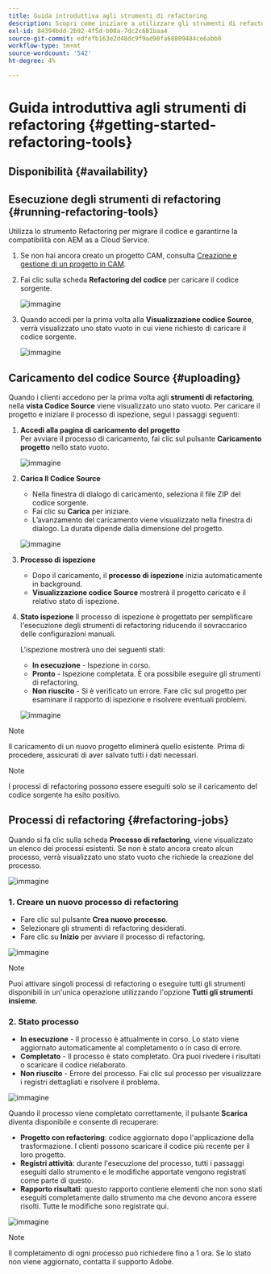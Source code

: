 ```yaml
---
title: Guida introduttiva agli strumenti di refactoring
description: Scopri come iniziare a utilizzare gli strumenti di refactoring in AEM as a Cloud Service
exl-id: 84394bdd-2b92-4f5d-b08a-7dc2c681baa4
source-git-commit: edfefb163e2d48dc9f9ad90fa68809484ce6abb0
workflow-type: tm+mt
source-wordcount: '542'
ht-degree: 4%

---
```


# Guida introduttiva agli strumenti di refactoring {#getting-started-refactoring-tools}

## Disponibilità {#availability}

<!-- Alexandru: duplicate contextualhelp id, drafting this for now

>[!CONTEXTUALHELP]
>id="aemcloud_rs_upload"
>title="Download"
>additional-url="https://experienceleague.adobe.com/docs/experience-manager-cloud-service/content/release-notes/release-notes/release-notes-current.html?lang=it" text="Release Notes"
>additional-url="https://experience.adobe.com/#/downloads/content/software-distribution/en/aemcloud.html" text="Software Distribution Portal"

-->

## Esecuzione degli strumenti di refactoring {#running-refactoring-tools}

Utilizza lo strumento Refactoring per migrare il codice e garantirne la compatibilità con AEM as a Cloud Service.

1. Se non hai ancora creato un progetto CAM, consulta [Creazione e gestione di un progetto in CAM](/help/journey-migration/cloud-acceleration-manager/using-cam/getting-started-cam.md#create-project).
1. Fai clic sulla scheda **Refactoring del codice** per caricare il codice sorgente.

   ![immagine](/help/journey-migration/refactoring-tools/assets/rscam1.png)

1. Quando accedi per la prima volta alla **Visualizzazione codice Source**, verrà visualizzato uno stato vuoto in cui viene richiesto di caricare il codice sorgente.

   ![immagine](/help/journey-migration/refactoring-tools/assets/rscam2.png)

## Caricamento del codice Source {#uploading}

Quando i clienti accedono per la prima volta agli **strumenti di refactoring**, nella **vista Codice Source** viene visualizzato uno stato vuoto. Per caricare il progetto e iniziare il processo di ispezione, segui i passaggi seguenti:

1. **Accedi alla pagina di caricamento del progetto**\
   Per avviare il processo di caricamento, fai clic sul pulsante **Caricamento progetto** nello stato vuoto.

   ![immagine](/help/journey-migration/refactoring-tools/assets/rscam3.png)

1. **Carica Il Codice Source**
   - Nella finestra di dialogo di caricamento, seleziona il file ZIP del codice sorgente.
   - Fai clic su **Carica** per iniziare.
   - L’avanzamento del caricamento viene visualizzato nella finestra di dialogo. La durata dipende dalla dimensione del progetto.

   ![immagine](/help/journey-migration/refactoring-tools/assets/rscam4.png)

1. **Processo di ispezione**
   - Dopo il caricamento, il **processo di ispezione** inizia automaticamente in background.
   - **Visualizzazione codice Source** mostrerà il progetto caricato e il relativo stato di ispezione.

1. **Stato ispezione** Il processo di ispezione è progettato per semplificare l&#39;esecuzione degli strumenti di refactoring riducendo il sovraccarico delle configurazioni manuali.

   L&#39;ispezione mostrerà uno dei seguenti stati:
   - **In esecuzione** - Ispezione in corso.
   - **Pronto** - Ispezione completata. È ora possibile eseguire gli strumenti di refactoring.
   - **Non riuscito** - Si è verificato un errore. Fare clic sul progetto per esaminare il rapporto di ispezione e risolvere eventuali problemi.

   ![immagine](/help/journey-migration/refactoring-tools/assets/rscam5.png)

>[!NOTE]
>
>Il caricamento di un nuovo progetto eliminerà quello esistente. Prima di procedere, assicurati di aver salvato tutti i dati necessari.

>[!NOTE]
>
>I processi di refactoring possono essere eseguiti solo se il caricamento del codice sorgente ha esito positivo.

## Processi di refactoring {#refactoring-jobs}

Quando si fa clic sulla scheda **Processo di refactoring**, viene visualizzato un elenco dei processi esistenti. Se non è stato ancora creato alcun processo, verrà visualizzato uno stato vuoto che richiede la creazione del processo.

![immagine](/help/journey-migration/refactoring-tools/assets/rscam6.png)

### &#x200B;1. Creare un nuovo processo di refactoring

- Fare clic sul pulsante **Crea nuovo processo**.
- Selezionare gli strumenti di refactoring desiderati.
- Fare clic su **Inizio** per avviare il processo di refactoring.

![immagine](/help/journey-migration/refactoring-tools/assets/rscam7.png)

>[!NOTE]
>
>Puoi attivare singoli processi di refactoring o eseguire tutti gli strumenti disponibili in un&#39;unica operazione utilizzando l&#39;opzione **Tutti gli strumenti insieme**.

### &#x200B;2. Stato processo

- **In esecuzione** - Il processo è attualmente in corso. Lo stato viene aggiornato automaticamente al completamento o in caso di errore.
- **Completato** - Il processo è stato completato. Ora puoi rivedere i risultati o scaricare il codice rielaborato.
- **Non riuscito** - Errore del processo. Fai clic sul processo per visualizzare i registri dettagliati e risolvere il problema.

![immagine](/help/journey-migration/refactoring-tools/assets/rscam8.png)

Quando il processo viene completato correttamente, il pulsante **Scarica** diventa disponibile e consente di recuperare:

- **Progetto con refactoring**: codice aggiornato dopo l&#39;applicazione della trasformazione. I clienti possono scaricare il codice più recente per il loro progetto.
- **Registri attività**: durante l&#39;esecuzione del processo, tutti i passaggi eseguiti dallo strumento e le modifiche apportate vengono registrati come parte di questo.
- **Rapporto risultati**: questo rapporto contiene elementi che non sono stati eseguiti completamente dallo strumento ma che devono ancora essere risolti. Tutte le modifiche sono registrate qui.

![immagine](/help/journey-migration/refactoring-tools/assets/rscam9.png)

>[!NOTE]
>
>Il completamento di ogni processo può richiedere fino a 1 ora. Se lo stato non viene aggiornato, contatta il supporto Adobe.
